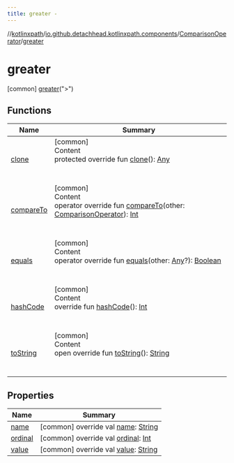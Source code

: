 ```yaml
---
title: greater -
---
```

//[kotlinxpath](../../../index.md)/[io.github.detachhead.kotlinxpath.components](../../index.md)/[ComparisonOperator](../index.md)/[greater](index.md)



# greater  
 [common] [greater](index.md)(">")  
  
   


## Functions  
  
|  Name|  Summary| 
|---|---|
| [clone](../../-axis/following-sibling/index.md#kotlin/Enum/clone/#/PointingToDeclaration/)| [common]  <br>Content  <br>protected override fun [clone](../../-axis/following-sibling/index.md#kotlin/Enum/clone/#/PointingToDeclaration/)(): [Any](https://kotlinlang.org/api/latest/jvm/stdlib/kotlin/-any/index.html)  <br><br><br>
| [compareTo](../greater-or-equal/index.md#kotlin/Enum/compareTo/#io.github.detachhead.kotlinxpath.components.ComparisonOperator/PointingToDeclaration/)| [common]  <br>Content  <br>operator override fun [compareTo](../greater-or-equal/index.md#kotlin/Enum/compareTo/#io.github.detachhead.kotlinxpath.components.ComparisonOperator/PointingToDeclaration/)(other: [ComparisonOperator](../index.md)): [Int](https://kotlinlang.org/api/latest/jvm/stdlib/kotlin/-int/index.html)  <br><br><br>
| [equals](../../-axis/following-sibling/index.md#kotlin/Enum/equals/#kotlin.Any?/PointingToDeclaration/)| [common]  <br>Content  <br>operator override fun [equals](../../-axis/following-sibling/index.md#kotlin/Enum/equals/#kotlin.Any?/PointingToDeclaration/)(other: [Any](https://kotlinlang.org/api/latest/jvm/stdlib/kotlin/-any/index.html)?): [Boolean](https://kotlinlang.org/api/latest/jvm/stdlib/kotlin/-boolean/index.html)  <br><br><br>
| [hashCode](../../-axis/following-sibling/index.md#kotlin/Enum/hashCode/#/PointingToDeclaration/)| [common]  <br>Content  <br>override fun [hashCode](../../-axis/following-sibling/index.md#kotlin/Enum/hashCode/#/PointingToDeclaration/)(): [Int](https://kotlinlang.org/api/latest/jvm/stdlib/kotlin/-int/index.html)  <br><br><br>
| [toString](../../-axis/following-sibling/index.md#kotlin/Enum/toString/#/PointingToDeclaration/)| [common]  <br>Content  <br>open override fun [toString](../../-axis/following-sibling/index.md#kotlin/Enum/toString/#/PointingToDeclaration/)(): [String](https://kotlinlang.org/api/latest/jvm/stdlib/kotlin/-string/index.html)  <br><br><br>


## Properties  
  
|  Name|  Summary| 
|---|---|
| [name](index.md#io.github.detachhead.kotlinxpath.components/ComparisonOperator.greater/name/#/PointingToDeclaration/)|  [common] override val [name](index.md#io.github.detachhead.kotlinxpath.components/ComparisonOperator.greater/name/#/PointingToDeclaration/): [String](https://kotlinlang.org/api/latest/jvm/stdlib/kotlin/-string/index.html)   <br>
| [ordinal](index.md#io.github.detachhead.kotlinxpath.components/ComparisonOperator.greater/ordinal/#/PointingToDeclaration/)|  [common] override val [ordinal](index.md#io.github.detachhead.kotlinxpath.components/ComparisonOperator.greater/ordinal/#/PointingToDeclaration/): [Int](https://kotlinlang.org/api/latest/jvm/stdlib/kotlin/-int/index.html)   <br>
| [value](index.md#io.github.detachhead.kotlinxpath.components/ComparisonOperator.greater/value/#/PointingToDeclaration/)|  [common] override val [value](index.md#io.github.detachhead.kotlinxpath.components/ComparisonOperator.greater/value/#/PointingToDeclaration/): [String](https://kotlinlang.org/api/latest/jvm/stdlib/kotlin/-string/index.html)   <br>

